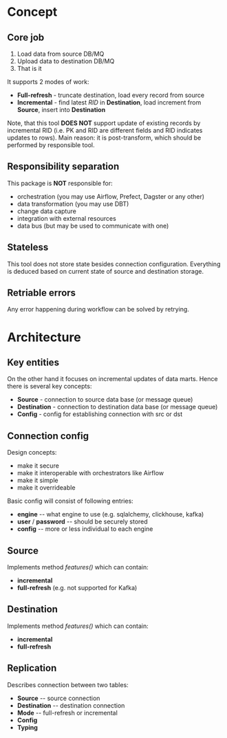 # Concept
## Core job
1. Load data from source DB/MQ
2. Upload data to destination DB/MQ
3. That is it


It supports 2 modes of work:
- **Full-refresh** - truncate destination, load every record from source
- **Incremental** - find latest *RID* in **Destination**, load increment from **Source**, insert into **Destination**

Note, that this tool **DOES NOT** support update of existing records by incremental RID (i.e. PK and RID are different fields and RID indicates updates to rows). Main reason: it is post-transform, which should be performed by responsible tool.

## Responsibility separation
This package is **NOT** responsible for:
- orchestration (you may use Airflow, Prefect, Dagster or any other)
- data transformation (you may use DBT)
- change data capture
- integration with external resources
- data bus (but may be used to communicate with one)

## Stateless
This tool does not store state besides connection configuration. Everything is deduced based on current state of source and destination storage.

## Retriable errors
Any error happening during workflow can be solved by retrying.

# Architecture

## Key entities
On the other hand it focuses on incremental updates of data marts. Hence there is several key concepts:
- **Source** - connection to source data base (or message queue)
- **Destination** - connection to destination data base (or message queue)
- **Config** - config for establishing connection with src or dst

## Connection config
Design concepts:
- make it secure
- make it interoperable with orchestrators like Airflow
- make it simple
- make it overrideable

Basic config will consist of following entries:
- **engine** -- what engine to use (e.g. sqlalchemy, clickhouse, kafka)
- **user** / **password** -- should be securely stored
- **config** -- more or less individual to each engine

## Source
Implements method *features()* which can contain:
- **incremental**
- **full-refresh** (e.g. not supported for Kafka)

## Destination
Implements method *features()* which can contain:
- **incremental**
- **full-refresh**

## Replication
Describes connection between two tables:
- **Source** -- source connection
- **Destination** -- destination connection
- **Mode** -- full-refresh or incremental
- **Config**
- **Typing**